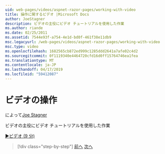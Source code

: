 ```yaml
---
uid: web-pages/videos/aspnet-razor-pages/working-with-video
title: 操作に関するビデオ |Microsoft Docs
author: JoeStagner
description: ビデオの主役にビデオ チュートリアルを使用した作業
ms.author: riande
ms.date: 02/25/2011
ms.assetid: 7544e93f-a754-4e1d-bd0f-461f38e11db9
msc.legacyurl: /web-pages/videos/aspnet-razor-pages/working-with-video
msc.type: video
ms.openlocfilehash: 1682565cb872ed999c1285ddd2641a7afe02c4d2
ms.sourcegitcommit: 0f1119340e4464720cfd16d0ff15764746ea1fea
ms.translationtype: MT
ms.contentlocale: ja-JP
ms.lasthandoff: 04/17/2019
ms.locfileid: "59412087"
---
```

# <a name="working-with-video"></a>ビデオの操作

によって[Joe Stagner](https://github.com/JoeStagner)

ビデオの主役にビデオ チュートリアルを使用した作業

[&#9654;ビデオ (9 分)](https://channel9.msdn.com/Blogs/ASP-NET-Site-Videos/working-with-video)

> [!div class="step-by-step"]
> [前へ](working-with-images.md)
> [次へ](adding-email-to-your-web-site.md)
